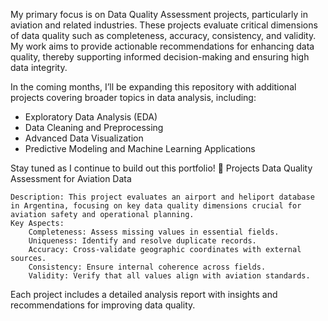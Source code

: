 My primary focus is on Data Quality Assessment projects, particularly in aviation and related industries. These projects evaluate critical dimensions of data quality such as completeness, accuracy, consistency, and validity. My work aims to provide actionable recommendations for enhancing data quality, thereby supporting informed decision-making and ensuring high data integrity.

In the coming months, I’ll be expanding this repository with additional projects covering broader topics in data analysis, including:

  * Exploratory Data Analysis (EDA)
  * Data Cleaning and Preprocessing
  * Advanced Data Visualization
  * Predictive Modeling and Machine Learning Applications

Stay tuned as I continue to build out this portfolio!
📂 Projects
Data Quality Assessment for Aviation Data

    Description: This project evaluates an airport and heliport database in Argentina, focusing on key data quality dimensions crucial for aviation safety and operational planning.
    Key Aspects:
        Completeness: Assess missing values in essential fields.
        Uniqueness: Identify and resolve duplicate records.
        Accuracy: Cross-validate geographic coordinates with external sources.
        Consistency: Ensure internal coherence across fields.
        Validity: Verify that all values align with aviation standards.

Each project includes a detailed analysis report with insights and recommendations for improving data quality.
